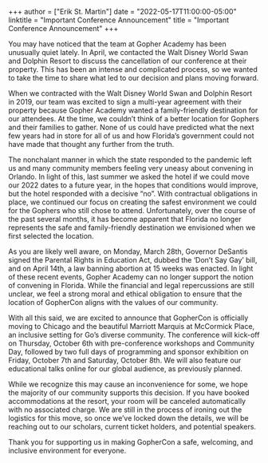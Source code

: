 +++
author = ["Erik St. Martin"]
date = "2022-05-17T11:00:00-05:00"
linktitle = "Important Conference Announcement"
title = "Important Conference Announcement"
+++

You may have noticed that the team at Gopher Academy has been unusually quiet lately. In April, we contacted the Walt Disney World Swan and Dolphin Resort to discuss the cancellation of our conference at their property. This has been an intense and complicated process, so we wanted to take the time to share what led to our decision and plans moving forward.

When we contracted with the Walt Disney World Swan and Dolphin Resort in 2019, our team was excited to sign a multi-year agreement with their property because Gopher Academy wanted a family-friendly destination for our attendees. At the time, we couldn’t think of a better location for Gophers and their families to gather. None of us could have predicted what the next few years had in store for all of us and how Florida’s government could not have made that thought any further from the truth.

The nonchalant manner in which the state responded to the pandemic left us and many community members feeling very uneasy about convening in Orlando. In light of this, last summer we asked the hotel if we could move our 2022 dates to a future year, in the hopes that conditions would improve, but the hotel responded with a decisive “no”. With contractual obligations in place, we continued our focus on creating the safest environment we could for the Gophers who still chose to attend. Unfortunately, over the course of the past several months, it has become apparent that Florida no longer represents the safe and family-friendly destination we envisioned when we first selected the location.

As you are likely well aware, on Monday, March 28th, Governor DeSantis signed the Parental Rights in Education Act, dubbed the ‘Don’t Say Gay’ bill, and on April 14th, a law banning abortion at 15 weeks was enacted. In light of these recent events, Gopher Academy can no longer support the notion of convening in Florida. While the financial and legal repercussions are still unclear, we feel a strong moral and ethical obligation to ensure that the location of GopherCon aligns with the values of our community.

With all this said, we are excited to announce that GopherCon is officially moving to Chicago and the beautiful Marriott Marquis at McCormick Place, an inclusive setting for Go’s diverse community. The conference will kick-off on Thursday, October 6th with pre-conference workshops and Community Day, followed by two full days of programming and sponsor exhibition on Friday, October 7th and Saturday, October 8th. We will also feature our educational talks online for our global audience, as previously planned.

While we recognize this may cause an inconvenience for some, we hope the majority of our community supports this decision. If you have booked accommodations at the resort, your room will be canceled automatically with no associated charge. We are still in the process of ironing out the logistics for this move, so once we’ve locked down the details, we will be reaching out to our scholars, current ticket holders, and potential speakers.

Thank you for supporting us in making GopherCon a safe, welcoming, and inclusive environment for everyone.
